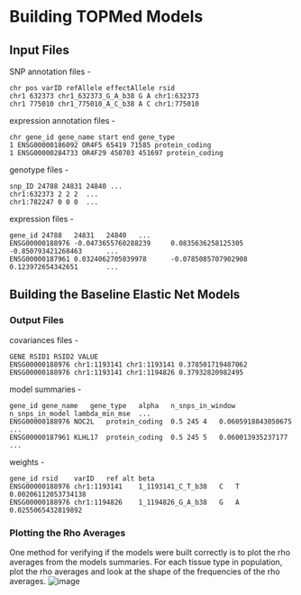 # Building TOPMed Models
## Input Files 
SNP annotation files - 
```
chr pos varID refAllele effectAllele rsid
chr1 632373 chr1_632373_G_A_b38 G A chr1:632373
chr1 775010 chr1_775010_A_C_b38 A C chr1:775010
```
expression annotation files - 
```
chr gene_id gene_name start end gene_type
1 ENSG00000186092 OR4F5 65419 71585 protein_coding
1 ENSG00000284733 OR4F29 450703 451697 protein_coding
```
genotype files - 
```
snp_ID 24788 24831 24840 ...
chr1:632373 2 2 2  ...
chr1:782247 0 0 0  ...
```
expression files -
```
gene_id 24788   24831   24840   ...
ENSG00000188976 -0.0473655760288239     0.0835636258125305      -0.850793421268463      ...
ENSG00000187961 0.0324062705039978      -0.0785085707902908     0.123972654342651       ...
```
## Building the Baseline Elastic Net Models
### Output Files
covariances files -
```
GENE RSID1 RSID2 VALUE
ENSG00000188976 chr1:1193141 chr1:1193141 0.378501719487062
ENSG00000188976 chr1:1193141 chr1:1194826 0.37932820982495
```
model summaries - 
```
gene_id	gene_name	gene_type	alpha	n_snps_in_window	n_snps_in_model	lambda_min_mse	... 
ENSG00000188976	NOC2L	protein_coding	0.5	245	4	0.0605918843050675	...
ENSG00000187961	KLHL17	protein_coding	0.5	245	5	0.060013935237177	...
```
weights - 
```
gene_id	rsid	varID	ref	alt	beta
ENSG00000188976	chr1:1193141	1_1193141_C_T_b38	C	T	0.00206112053734138
ENSG00000188976	chr1:1194826	1_1194826_G_A_b38	G	A	0.0255065432819892
```
### Plotting the Rho Averages
One method for verifying if the models were built correctly is to plot the rho averages from the models summaries. For each tissue type in population, plot the rho averages and look at the shape of the frequencies of the rho averages. 
![image](https://user-images.githubusercontent.com/60017139/86181967-9b638a80-baf4-11ea-8b88-5c2aaa232115.png)
